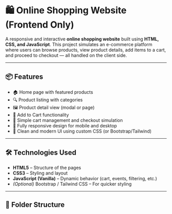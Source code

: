 # 🛍️ Online Shopping Website (Frontend Only)

A responsive and interactive **online shopping website** built using **HTML, CSS, and JavaScript**. This project simulates an e-commerce platform where users can browse products, view product details, add items to a cart, and proceed to checkout — all handled on the client side.

---

## 📦 Features

- 🏠 Home page with featured products
- 🔍 Product listing with categories
- 🖼️ Product detail view (modal or page)
- 🛒 Add to Cart functionality
- 🧾 Simple cart management and checkout simulation
- 📱 Fully responsive design for mobile and desktop
- 🎨 Clean and modern UI using custom CSS (or Bootstrap/Tailwind)

---

## 🛠️ Technologies Used

- **HTML5** – Structure of the pages  
- **CSS3** – Styling and layout  
- **JavaScript (Vanilla)** – Dynamic behavior (cart, events, filtering, etc.)  
- *(Optional)* Bootstrap / Tailwind CSS – For quicker styling

---

## 📂 Folder Structure


